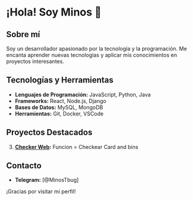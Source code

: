 # ¡Hola! Soy Minos 👋

## Sobre mí
Soy un desarrollador apasionado por la tecnología y la programación. Me encanta aprender nuevas tecnologías y aplicar mis conocimientos en proyectos interesantes.

## Tecnologías y Herramientas
- **Lenguajes de Programación:** JavaScript, Python, Java
- **Frameworks:** React, Node.js, Django
- **Bases de Datos:** MySQL, MongoDB
- **Herramientas:** Git, Docker, VSCode

## Proyectos Destacados
3. **[Checker Web](Minoruchk.com):** Funcion = Checkear Card and bins 

## Contacto
- **Telegram:** [@MinosTbug]

¡Gracias por visitar mi perfil!
